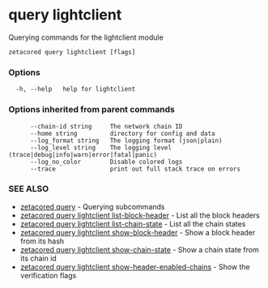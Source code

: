 # query lightclient

Querying commands for the lightclient module

```
zetacored query lightclient [flags]
```

### Options

```
  -h, --help   help for lightclient
```

### Options inherited from parent commands

```
      --chain-id string     The network chain ID
      --home string         directory for config and data 
      --log_format string   The logging format (json|plain) 
      --log_level string    The logging level (trace|debug|info|warn|error|fatal|panic) 
      --log_no_color        Disable colored logs
      --trace               print out full stack trace on errors
```

### SEE ALSO

* [zetacored query](zetacored_query.md)	 - Querying subcommands
* [zetacored query lightclient list-block-header](zetacored_query_lightclient_list-block-header.md)	 - List all the block headers
* [zetacored query lightclient list-chain-state](zetacored_query_lightclient_list-chain-state.md)	 - List all the chain states
* [zetacored query lightclient show-block-header](zetacored_query_lightclient_show-block-header.md)	 - Show a block header from its hash
* [zetacored query lightclient show-chain-state](zetacored_query_lightclient_show-chain-state.md)	 - Show a chain state from its chain id
* [zetacored query lightclient show-header-enabled-chains](zetacored_query_lightclient_show-header-enabled-chains.md)	 - Show the verification flags

